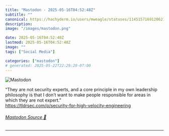 ```yaml
---
title: "Mastodon - 2025-05-16T04:52:48Z"
subtitle: ""
canonical: https://hachyderm.io/users/mweagle/statuses/114515716912062140
description:
image: "/images/mastodon.png"

date: 2025-05-16T04:52:48Z
lastmod: 2025-05-16T04:52:48Z
image: ""
tags: ["Social Media"]

categories: ["mastodon"]
# generated: 2025-05-22T22:29:20-07:00
---
```

![Mastodon](/images/mastodon.png)

<p>“They are not security experts, and a core principle in my own leadership philosophy is that I don’t want to make people responsible for areas in which they are not expert.”<br /><a href="https://tldrsec.com/p/security-for-high-velocity-engineering" target="_blank" rel="nofollow noopener noreferrer" translate="no"><span class="invisible">https://</span><span class="ellipsis">tldrsec.com/p/security-for-hig</span><span class="invisible">h-velocity-engineering</span></a></p>


###### [Mastodon Source 🐘](https://hachyderm.io/@mweagle/114515716912062140)

___
